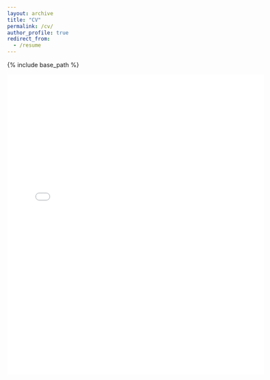```yaml
---
layout: archive
title: "CV"
permalink: /cv/
author_profile: true
redirect_from:
  - /resume
---
```


{% include base_path %}

<embed src="{{ site.baseurl }}/files/Serena-Su-CV-2024.pdf" width="600" height="700" type='application/pdf'>